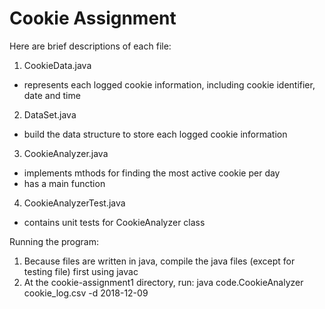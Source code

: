 # Cookie Assignment

Here are brief descriptions of each file:

1. CookieData.java
- represents each logged cookie information, including cookie identifier, date and time
2. DataSet.java
- build the data structure to store each logged cookie information
3. CookieAnalyzer.java
- implements mthods for finding the most active cookie per day
- has a main function
4. CookieAnalyzerTest.java
- contains unit tests for CookieAnalyzer class


Running the program:

1. Because files are written in java, compile the java files (except for testing file) first using javac 
2. At the  cookie-assignment1 directory, run: java code.CookieAnalyzer cookie_log.csv -d 2018-12-09
